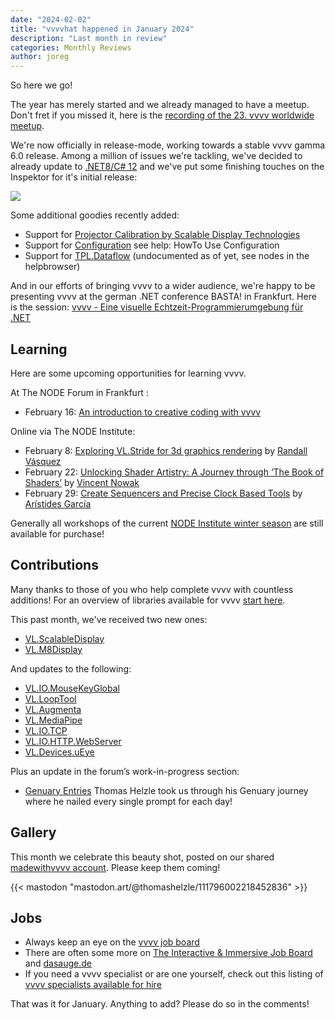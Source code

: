 ```yaml
---
date: "2024-02-02"
title: "vvvvhat happened in January 2024"
description: "Last month in review"
categories: Monthly Reviews
author: joreg
---
```


So here we go!

The year has merely started and we already managed to have a meetup. Don't fret if you missed it, here is the [recording of the 23. vvvv worldwide meetup](https://www.youtube.com/live/m-vXJDhLugE).

We're now officially in release-mode, working towards a stable vvvv gamma 6.0 release. Among a million of issues we're tackling, we've decided to already update to [.NET8/C# 12](https://visualprogramming.net/blog/updates-net8-csharp12-stride4.2/) and we've put some finishing touches on the Inspektor for it's initial release:

![](2024-02-02-11-03-51.png)

Some additional goodies recently added:
- Support for [Projector Calibration by Scalable Display Technologies](https://visualprogramming.net/blog/introducing-projector-calibration-by-scalable-display-technologies/)
- Support for [Configuration](https://learn.microsoft.com/en-us/dotnet/core/extensions/configuration) see help: HowTo Use Configuration
- Support for [TPL.Dataflow](https://learn.microsoft.com/en-us/dotnet/standard/parallel-programming/dataflow-task-parallel-library) (undocumented as of yet, see nodes in the helpbrowser)

And in our efforts of bringing vvvv to a wider audience, we're happy to be presenting vvvv at the german .NET conference BASTA! in Frankfurt. Here is the session: [vvvv - Eine visuelle Echtzeit-Programmierumgebung für .NET](https://basta.net/net-framework-c/vvv-visuelle-echtzeit-programmierumgebung-dotnet/)

## Learning
Here are some upcoming opportunities for learning vvvv.

At The NODE Forum in Frankfurt  :
- February 16: [An introduction to creative coding with vvvv](https://nodeforum.org/announcements/workshop-introduction-to-creative-coding-with-vvvv/)

Online via The NODE Institute:
- February 8: [Exploring VL.Stride for 3d graphics rendering](https://thenodeinstitute.org/courses/ws23-vvvv-10-exploring-vl-stride-for-3d-graphics-rendering-in-vvvv/) by [Randall Vásquez](https://github.com/ravazquez)
- February 22: [Unlocking Shader Artistry: A Journey through ‘The Book of Shaders’](https://thenodeinstitute.org/courses/ws23-vvvv-12-book-of-shaders/) by [Vincent Nowak](https://discourse.vvvv.org/u/vincent.now/summary)
- February 29: [Create Sequencers and Precise Clock Based Tools](https://thenodeinstitute.org/courses/ws23-vvvv-08-create-sequencers-and-precise-clock-based-tools-in-vvvv-gamma/) by [Arístides García](https://www.aristidesgarcia.de/)

Generally all workshops of the current [NODE Institute winter season](https://thenodeinstitute.org/ws23-vvvv-intermediates/) are still available for purchase!


## Contributions
Many thanks to those of you who help complete vvvv with countless additions! For an overview of libraries available for vvvv [start here](https://thegraybook.vvvv.org/reference/libraries/overview.html).

This past month, we've received two new ones:
- [VL.ScalableDisplay](https://www.nuget.org/packages/VL.ScalableDisplay)
- [VL.M8Display](https://www.nuget.org/packages/VL.M8Display)

And updates to the following:
- [VL.IO.MouseKeyGlobal](https://www.nuget.org/packages/VL.IO.MouseKeyGlobal)
- [VL.LoopTool](https://www.nuget.org/packages/VL.LoopTool)
- [VL.Augmenta](https://www.nuget.org/packages/VL.Augmenta)
- [VL.MediaPipe](https://www.nuget.org/packages/VL.MediaPipe)
- [VL.IO.TCP](https://www.nuget.org/packages/VL.IO.TCP)
- [VL.IO.HTTP.WebServer](https://www.nuget.org/packages/VL.IO.HTTP.WebServer)
- [VL.Devices.uEye](https://www.nuget.org/packages/VL.Devices.uEye)


Plus an update in the forum’s work-in-progress section:
- [Genuary Entries](https://discourse.vvvv.org/t/my-genuary-entries/22238) Thomas Helzle took us through his Genuary journey where he nailed every single prompt for each day!

## Gallery

This month we celebrate this beauty shot, posted on our shared [madewithvvvv account](https://pixelfed.social/madewithvvvv/). Please keep them coming!

{{< mastodon "mastodon.art/@thomashelzle/111796002218452836" >}}

## Jobs
- Always keep an eye on the [vvvv job board](https://discourse.vvvv.org/c/jobs)
- There are often some more on [The Interactive & Immersive Job Board](https://jobs.interactiveimmersive.io/?s=vvvv&post_type=job_listing&orderby=date) and [dasauge.de](https://dasauge.de/sta/Vvvv/)
- If you need a vvvv specialist or are one yourself, check out this listing of [vvvv specialists available for hire](https://vvvv.org/documentation/vvvv-specialists-available-for-hire)

That was it for January. Anything to add? Please do so in the comments!
